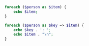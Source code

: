 
```php
foreach ($person as $item) {
	echo $item;
}
```

```php
foreach ($person as $key => $item) {
	echo $key . ': ';
	echo $item . "\n";
}
```
